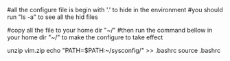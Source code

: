 #all the configure file is begin with '.' to hide in the environment
#you should run "ls -a" to see all the hid files

#copy all the file to your home dir "~/"
#then run the command bellow in your home dir "~/" to make the configure to take effect

unzip vim.zip
echo "PATH=$PATH:~/sysconfig/" >> .bashrc
source .bashrc
